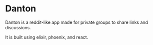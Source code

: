 # Danton

Danton is a reddit-like app made for private groups to share links and discussions.

It is built using elixir, phoenix, and react.
